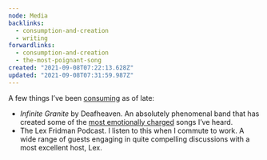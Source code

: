 ```yaml
---
node: Media
backlinks:
  - consumption-and-creation
  - writing
forwardlinks:
  - consumption-and-creation
  - the-most-poignant-song
created: "2021-09-08T07:22:13.628Z"
updated: "2021-09-08T07:31:59.987Z"
---
```


A few things I’ve been [consuming](consumption-and-creation.md) as of late:

- _Infinite Granite_ by Deafheaven. An absolutely phenomenal band that has created some of the [most emotionally charged](the-most-poignant-song.md) songs I’ve heard.
- The Lex Fridman Podcast. I listen to this when I commute to work. A wide range of guests engaging in quite compelling discussions with a most excellent host, Lex.
